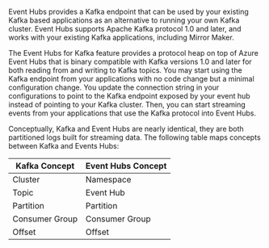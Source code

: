 Event Hubs provides a Kafka endpoint that can be used by your existing Kafka based applications as an alternative to running your own Kafka cluster. Event Hubs supports Apache Kafka protocol 1.0 and later, and works with your existing Kafka applications, including Mirror Maker. 

The Event Hubs for Kafka feature provides a protocol heap on top of Azure Event Hubs that is binary compatible with Kafka versions 1.0 and later for both reading from and writing to Kafka topics. You may start using the Kafka endpoint from your applications with no code change but a minimal configuration change. You update the connection string in your configurations to point to the Kafka endpoint exposed by your event hub instead of pointing to your Kafka cluster. Then, you can start streaming events from your applications that use the Kafka protocol into Event Hubs. 

Conceptually, Kafka and Event Hubs are nearly identical, they are both partitioned logs built for streaming data. The following table maps concepts between Kafka and Events Hubs:

|Kafka Concept|Event Hubs Concept|
|-------------|------------------|
|Cluster|Namespace|
|Topic|Event Hub|
|Partition|Partition|
|Consumer Group|Consumer Group|
|Offset|Offset|

